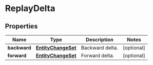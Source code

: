
# ReplayDelta

## Properties
Name | Type | Description | Notes
------------ | ------------- | ------------- | -------------
**backward** | [**EntityChangeSet**](EntityChangeSet.md) | Backward delta.  |  [optional]
**forward** | [**EntityChangeSet**](EntityChangeSet.md) | Forward delta.  |  [optional]



